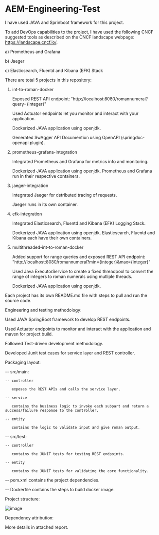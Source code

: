 # AEM-Engineering-Test

I have used JAVA and Sprinboot framework for this project.

To add DevOps capabilities to the project, I have used the following CNCF suggested tools as described on the CNCF landscape webpage: https://landscape.cncf.io/.

a) Prometheus and Grafana

b) Jaeger

c) Elasticsearch, Fluentd and Kibana (EFK) Stack

There are total 5 projects in this repository:
1. int-to-roman-docker
 
   Exposed REST API endpoint: "http://localhost:8080/romannumeral?query={integer}"
   
   Used Actuator endpoints let you monitor and interact with your application.
   
   Dockerized JAVA application using openjdk.
   
   Generated SwAgger API Documention using OpenAPI (springdoc-openapi plugin).
   
2. prometheus-grafana-integration
   
   Integrated Prometheus and Grafana for metrics info and monitoring.
   
   Dockerized JAVA application using openjdk. Prometheus and Grafana run in their respective containers.

3. jaeger-integration

   Integrated Jaeger for dstributed tracing of requests.
   
   Jaeger runs in its own container.

4. efk-integration
  
   Integrated Elasticsearch, Fluentd and Kibana (EFK) Logging Stack. 
   
   Dockerized JAVA application using openjdk. Elasticsearch, Fluentd and Kibana each have their own containers.

5. multithreaded-int-to-roman-docker

   Added support for range queries and exposed REST API endpoint: "http://localhost:8080/romannumeral?min={integer}&max={integer}"
   
   Used Java ExecutorService to create a fixed threadpool to convert the range of integers to roman numerals using mutliple threads.
   
   Dockerized JAVA application using openjdk.

Each project has its own README.md file with steps to pull and run the source code.

Engineering and testing methodology:

Used JAVA SpringBoot framework to develop REST endpoints.

Used Actuator endpoints to monitor and interact with the application and maven for project build.  

Followed Test-driven development methodology.

Developed Junit test cases for service layer and REST controller.

Packaging layout: 

-- src/main:

    -- controller
   
       exposes the REST APIs and calls the service layer. 
       
    -- service 
   
       contains the business logic to invoke each subpart and return a success/failure response to the controller.
       
    -- entity
   
       contains the logic to validate input and give roman output.
    
-- src/test:

    -- controller
   
       contains the JUNIT tests for testing REST endpoints.
       
    -- entity
   
       contains the JUNIT tests for validating the core functionality.
       
-- pom.xml contains the project dependencies.

-- Dockerfile contains the steps to build docker image.

Project structure:

![image](https://user-images.githubusercontent.com/47338443/147909114-886e3f09-f8de-4964-901c-0e131d288379.png)

Dependency attribution: 

More details in attached report.
